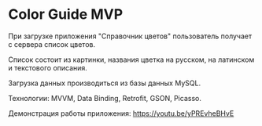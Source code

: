 # Color Guide MVP
При загрузке приложения "Справочник цветов" пользователь
получает с сервера список цветов.

Список состоит из картинки, названия цветка на русском,
на латинском и текстового описания.

Загрузка данных производиться из базы данных MySQL.

Технологии:
MVVM, Data Binding, Retrofit, GSON, Picasso.

Демонстрация работы приложения:
https://youtu.be/yPREvheBHvE